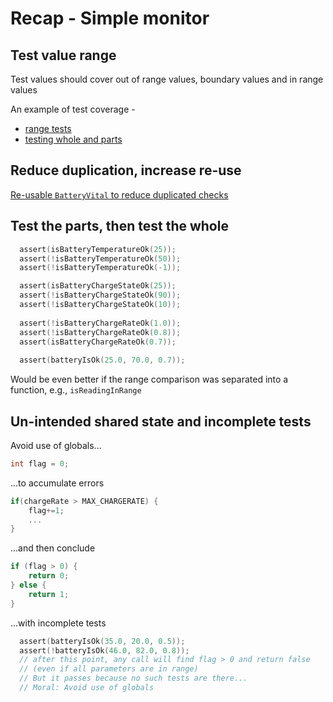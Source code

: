 # Recap - Simple monitor

## Test value range 
Test values should cover out of range values, boundary values and in range values

An example of test coverage -

- [range tests](https://github.com/clean-code-craft-tcq-3/simple-monitor-in-cpp-arpit091429/pull/1/files)
- [testing whole and parts](https://github.com/clean-code-craft-tcq-3/simple-monitor-in-cpp-YogeshGovindaraju/blob/c08a64d7f41789554d4302267a55ae66d1c8a496/checkerTest.h)

## Reduce duplication, increase re-use

[Re-usable `BatteryVital` to reduce duplicated checks](https://github.com/clean-code-craft-tcq-3/simple-monitor-in-py-bipin-raju-007/blob/8997b3be0d7abbca42ff1018efa2ee5f02a2a129/check_limits.py)

## Test the parts, then test the whole

```c
  assert(isBatteryTemperatureOk(25));
  assert(!isBatteryTemperatureOk(50));
  assert(!isBatteryTemperatureOk(-1));

  assert(isBatteryChargeStateOk(25));
  assert(!isBatteryChargeStateOk(90));
  assert(!isBatteryChargeStateOk(10));
  
  assert(!isBatteryChargeRateOk(1.0));
  assert(!isBatteryChargeRateOk(0.8));
  assert(isBatteryChargeRateOk(0.7));
  
  assert(batteryIsOk(25.0, 70.0, 0.7));
```

Would be even better if the range comparison was separated into a function, e.g., `isReadingInRange`

## Un-intended shared state and incomplete tests

Avoid use of globals...

```c
int flag = 0;
```

...to accumulate errors

```c
if(chargeRate > MAX_CHARGERATE) {
    flag+=1;
    ...
}
```

...and then conclude

```c
if (flag > 0) {
    return 0;
} else {
    return 1;
}
```

...with incomplete tests

```c
  assert(batteryIsOk(35.0, 20.0, 0.5));
  assert(!batteryIsOk(46.0, 82.0, 0.8));
  // after this point, any call will find flag > 0 and return false
  // (even if all parameters are in range)
  // But it passes because no such tests are there...
  // Moral: Avoid use of globals
```
